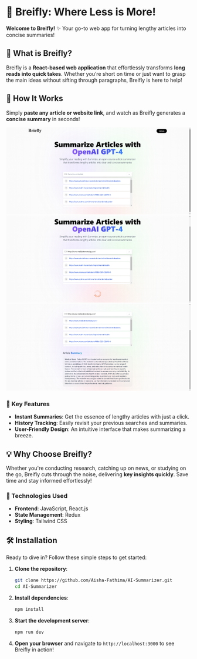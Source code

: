 
# 📰 Breifly: Where Less is More!

**Welcome to Breifly!** ✨ Your go-to web app for turning lengthy articles into concise summaries!

## 🌟 What is Breifly?
Breifly is a **React-based web application** that effortlessly transforms **long reads into quick takes**. Whether you’re short on time or just want to grasp the main ideas without sifting through paragraphs, Breifly is here to help!

## 🔗 How It Works
Simply **paste any article or website link**, and watch as Breifly generates a **concise summary** in seconds! 

![image1](src/images/img1.png)
![image3](src/images/img3.png)
![image2](src/images/img2.png)

### 🎉 Key Features
- **Instant Summaries**: Get the essence of lengthy articles with just a click.
- **History Tracking**: Easily revisit your previous searches and summaries.
- **User-Friendly Design**: An intuitive interface that makes summarizing a breeze.

## 💡 Why Choose Breifly?
Whether you're conducting research, catching up on news, or studying on the go, Breifly cuts through the noise, delivering **key insights quickly**. Save time and stay informed effortlessly!

### 🚀 Technologies Used
- **Frontend**: JavaScript, React.js
- **State Management**: Redux
- **Styling**: Tailwind CSS

## 🛠️ Installation

Ready to dive in? Follow these simple steps to get started:

1. **Clone the repository**:
   ```bash
   git clone https://github.com/Aisha-Fathima/AI-Summarizer.git
   cd AI-Summarizer
   ```

2. **Install dependencies**:
   ```bash
   npm install
   ```

3. **Start the development server**:
   ```bash
   npm run dev
   ```

4. **Open your browser** and navigate to `http://localhost:3000` to see Breifly in action!


